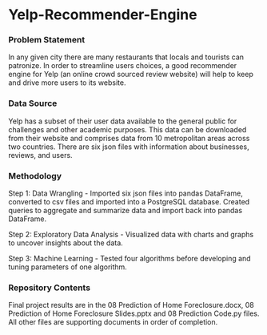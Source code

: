 # Yelp-Recommender-Engine
<h3>Problem Statement</h3>
<p>In any given city there are many restaurants that locals and tourists can patronize. In order to streamline users choices, a good recommender engine for Yelp (an online crowd sourced review website) will help to keep and drive more users to its website.</p>

<h3>Data Source</h3>
<p>Yelp has a subset of their user data available to the general public for challenges and other academic purposes. This data can be downloaded from their website and comprises data from 10 metropolitan areas across two countries. There are six json files with information about businesses, reviews, and users.</p>

<h3>Methodology</h3>

Step 1: Data Wrangling - Imported six json files into pandas DataFrame, converted to csv files and imported into a PostgreSQL database. Created queries to aggregate and summarize data and import back into pandas DataFrame.

Step 2: Exploratory Data Analysis - Visualized data with charts and graphs to uncover insights about the data.

Step 3: Machine Learning - Tested four algorithms before developing and tuning parameters of one algorithm.

<h3>Repository Contents</h3>
<p>Final project results are in the 08 Prediction of Home Foreclosure.docx, 08 Prediction of Home Foreclosure Slides.pptx and 08 Prediction Code.py files. All other files are supporting documents in order of completion.</p>

